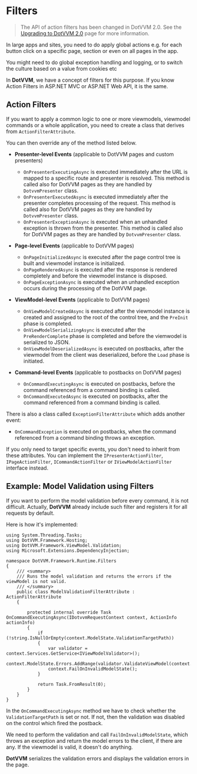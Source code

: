 # Filters

> The API of action filters has been changed in DotVVM 2.0. See the [Upgrading to DotVVM 2.0](/docs/tutorials/how-to-start-upgrade-to-2-0/2-0#action-filters) page for more information. 

In large apps and sites, you need to do apply global actions e.g. for each button click
on a specific page, section or even on all pages in the app.

You might need to do global exception handling and logging, or to switch the culture based on a value from cookies etc

In **DotVVM**, we have a concept of filters for this purpose. If you know Action Filters
in ASP.NET MVC or ASP.NET Web API, it is the same.


## Action Filters

If you want to apply a common logic to one or more viewmodels, viewmodel commands or a whole application, you need to create a class that derives from `ActionFilterAttribute`.

You can then override any of the method listed below.

+ **Presenter-level Events** (applicable to DotVVM pages and custom presenters)
    - `OnPresenterExecutingAsync` is executed immediately after the URL is mapped to a specific route and presenter is resolved. This method is called also for DotVVM pages as they are handled by `DotvvmPresenter` class.
    - `OnPresenterExecutedAsync` is executed immediately after the presenter completes processing of the request. This method is called also for DotVVM pages as they are handled by `DotvvmPresenter` class.
    - `OnPresenterExceptionAsync` is executed when an unhandled exception is thrown from the presenter. This method is called also for DotVVM pages as they are handled by `DotvvmPresenter` class.

+ **Page-level Events** (applicable to DotVVM pages)
    - `OnPageInitializedAsync` is executed after the page control tree is built and viewmodel instance is initialized.
    - `OnPageRenderedAsync` is executed after the response is rendered completely and before the viewmodel instance is disposed.
    - `OnPageExceptionAsync` is executed when an unhandled exception occurs during the processing of the DotVVM page.

+ **ViewModel-level Events** (applicable to DotVVM pages)
    - `OnViewModelCreatedAsync` is executed after the viewmodel instance is created and assigned to the root of the control tree, and the `PreInit` phase is completed.
    - `OnViewModelSerializingAsync` is executed after the `PreRenderComplete` phase is completed and before the viemwodel is serialized to JSON.
    - `OnViewModelDeserializedAsync` is executed on postbacks, after the viewmodel from the client was deserialized, before the `Load` phase is initiated.

+ **Command-level Events** (applicable to postbacks on DotVVM pages)
    - `OnCommandExecutingAsync` is executed on postbacks, before the command referenced from a command binding is called.
    - `OnCommandExecutedAsync` is executed on postbacks, after the command referenced from a command binding is called.

There is also a class called `ExceptionFilterAttribute` which adds another event:

- `OnCommandException` is executed on postbacks, when the command referenced from a command binding throws an exception.

If you only need to target specific events, you don't need to inherit from these attributes. You can implement the `IPresenterActionFilter`, `IPageActionFilter`, `ICommandActionFilter` or `IViewModelActionFilter` interface instead.


## Example: Model Validation using Filters

If you want to perform the model validation before every command, it is not difficult. Actually, **DotVVM** already include 
such filter and registers it for all requests by default. 

Here is how it's implemented:

```CSHARP
using System.Threading.Tasks;
using DotVVM.Framework.Hosting;
using DotVVM.Framework.ViewModel.Validation;
using Microsoft.Extensions.DependencyInjection;

namespace DotVVM.Framework.Runtime.Filters
{
    /// <summary>
    /// Runs the model validation and returns the errors if the viewModel is not valid.
    /// </summary>
    public class ModelValidationFilterAttribute : ActionFilterAttribute
    {

        protected internal override Task OnCommandExecutingAsync(IDotvvmRequestContext context, ActionInfo actionInfo)
        {
            if (!string.IsNullOrEmpty(context.ModelState.ValidationTargetPath))
            {
                var validator = context.Services.GetService<IViewModelValidator>();
                context.ModelState.Errors.AddRange(validator.ValidateViewModel(context.ModelState.ValidationTarget));
                context.FailOnInvalidModelState();
            }

            return Task.FromResult(0);
        }
    }
}
```

In the `OnCommandExecutingAsync` method we have to check whether the `ValidationTargetPath` is set or not. If not, then
the validation was disabled on the control which fired the postback.

We need to perform the validation and call `FailOnInvalidModelState`, which throws an exception and return
the model errors to the client, if there are any. If the viewmodel is valid, it doesn't do anything.

**DotVVM** serializes the validation errors and displays the validation errors in the page.

